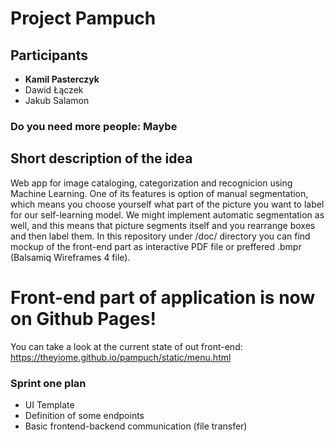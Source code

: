 # Project Pampuch
## Participants 
 - **Kamil Pasterczyk**
 - Dawid Łączek
 - Jakub Salamon
### Do you need more people: Maybe
## Short description of the idea
Web app for image cataloging, categorization and recognicion using Machine Learning.
One of its features is option of manual segmentation, which means you choose yourself what part of the picture you want to label for our self-learning model. 
We might implement automatic segmentation as well, and this means that picture segments itself and you rearrange boxes and then label them.
In this repository under /doc/ directory
you can find mockup of the front-end part as interactive PDF file or preffered .bmpr (Balsamiq Wireframes 4 file).

# Front-end part of application is now on Github Pages!
You can take a look at the current state of out front-end:
https://theyiome.github.io/pampuch/static/menu.html

### Sprint one plan
- UI Template
- Definition of some endpoints
- Basic frontend-backend communication (file transfer)